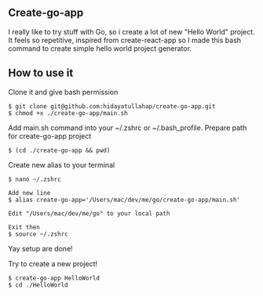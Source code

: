 ## Create-go-app
I really like to try stuff with Go, so i create a lot of new "Hello World" project. It feels so repetitive, inspired from create-react-app so I made this bash command to create simple hello world project generator.

## How to use it

Clone it and give bash permission
```
$ git clone git@github.com:hidayatullahap/create-go-app.git
$ chmod +x ./create-go-app/main.sh
```

Add main.sh command into your ~/.zshrc or ~/.bash_profile. Prepare path for create-go-app project
```
$ (cd ./create-go-app && pwd)
```

Create new alias to your terminal
```
$ nano ~/.zshrc

Add new line
$ alias create-go-app='/Users/mac/dev/me/go/create-go-app/main.sh'

Edit "/Users/mac/dev/me/go" to your local path

Exit then
$ source ~/.zshrc
```

Yay setup are done!

Try to create a new project!
```
$ create-go-app HelloWorld
$ cd ./HelloWorld
```
